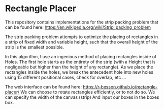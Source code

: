 # Rectangle Placer

This repository contains implementations for the strip packing problem that can be found here: https://en.wikipedia.org/wiki/Strip_packing_problem

The strip packing problem attempts to optimize the placing of rectangles in a strip of fixed width and variable height, such that the overall height of the strip is the smallest possible.

   In this algorithm, I use an ingenious method of placing rectangles inside of Holes. 
The first hole starts as the entirety of the strip (with a Height that is negligeable but higher than the height of any rectangle). 
As we place the rectangles inside the holes, we break the antecedent hole into new holes using 15 different positional cases, check for overlap, etc ...

The web interface can be found here: https://r-besson.github.io/rectangle-placer/
We can choose to rotate rectangles efficiently, or to not do so.
We can specify the width of the canvas (strip)
And input our boxes in the boxes box.
